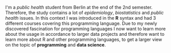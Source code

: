 I'm a *public health* student from Berlin at the end of the 2nd semester. Therefore, the study contains a lot of *epidemiology*, *biostatistics* and *public health* issues. In this context I was introduced in the **R** syntax and had 3 different courses covering this programming language. Due to my newly discovered fascination for programming languages I now want to learn more about the usage in accordance to larger data projects and therefore want to learn more about R and other programming languages, to get a larger view on the topic of **programming** and **data science**.
